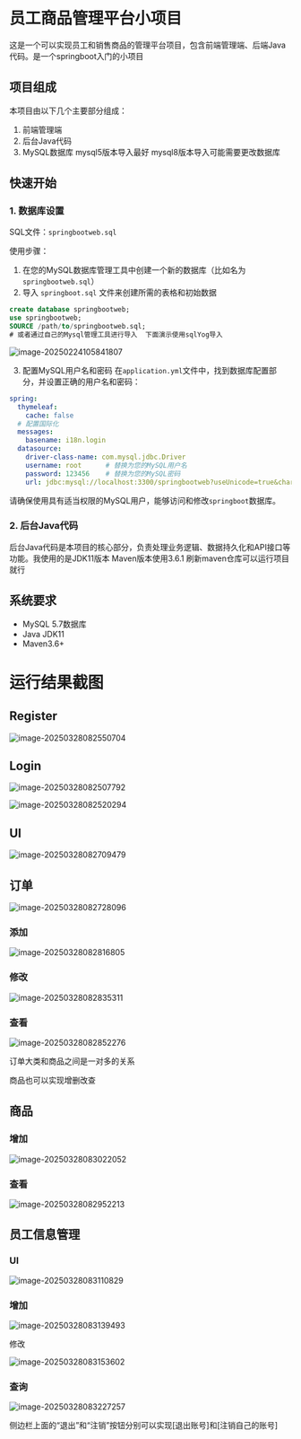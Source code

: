 # 员工商品管理平台小项目

这是一个可以实现员工和销售商品的管理平台项目，包含前端管理端、后端Java代码。是一个springboot入门的小项目



## 项目组成

本项目由以下几个主要部分组成：

1. 前端管理端
2. 后台Java代码
3. MySQL数据库  mysql5版本导入最好  mysql8版本导入可能需要更改数据库



## 快速开始



### 1. 数据库设置

SQL文件：`springbootweb.sql`

使用步骤：

1. 在您的MySQL数据库管理工具中创建一个新的数据库（比如名为 `springbootweb.sql`）
2. 导入 `springboot.sql` 文件来创建所需的表格和初始数据

```sql
create database springbootweb;
use springbootweb;
SOURCE /path/to/springbootweb.sql;
# 或者通过自己的Mysql管理工具进行导入	下面演示使用sqlYog导入
```



![image-20250224105841807](C:\Users\qian\AppData\Roaming\Typora\typora-user-images\image-20250224105841807.png)

3. 配置MySQL用户名和密码
   在`application.yml`文件中，找到数据库配置部分，并设置正确的用户名和密码：

```yml
spring:
  thymeleaf:
    cache: false
  # 配置国际化
  messages:
    basename: i18n.login
  datasource:
    driver-class-name: com.mysql.jdbc.Driver
    username: root		# 替换为您的MySQL用户名
    password: 123456	# 替换为您的MySQL密码
    url: jdbc:mysql://localhost:3300/springbootweb?useUnicode=true&characterEncoding=UTF-8&useSSL=true&serverTimezone=UTC		#端口号我这里是设置成了3300  一般为3306 根据自己的情况进行修改

```

请确保使用具有适当权限的MySQL用户，能够访问和修改`springboot`数据库。



### 2. 后台Java代码

后台Java代码是本项目的核心部分，负责处理业务逻辑、数据持久化和API接口等功能。我使用的是JDK11版本  Maven版本使用3.6.1  刷新maven仓库可以运行项目就行



## 系统要求

- MySQL 5.7数据库
- Java JDK11
- Maven3.6+



# 运行结果截图



## Register

![image-20250328082550704](C:\Users\qian\AppData\Roaming\Typora\typora-user-images\image-20250328082550704.png)





## Login

![image-20250328082507792](C:\Users\qian\AppData\Roaming\Typora\typora-user-images\image-20250328082507792.png)



![image-20250328082520294](C:\Users\qian\AppData\Roaming\Typora\typora-user-images\image-20250328082520294.png)



## UI

![image-20250328082709479](C:\Users\qian\AppData\Roaming\Typora\typora-user-images\image-20250328082709479.png)



## 订单

![image-20250328082728096](C:\Users\qian\AppData\Roaming\Typora\typora-user-images\image-20250328082728096.png)



### 添加

![image-20250328082816805](C:\Users\qian\AppData\Roaming\Typora\typora-user-images\image-20250328082816805.png)



### 修改

![image-20250328082835311](C:\Users\qian\AppData\Roaming\Typora\typora-user-images\image-20250328082835311.png)



### 查看

![image-20250328082852276](C:\Users\qian\AppData\Roaming\Typora\typora-user-images\image-20250328082852276.png)

订单大类和商品之间是一对多的关系

商品也可以实现增删改查



## 商品



### 增加

![image-20250328083022052](C:\Users\qian\AppData\Roaming\Typora\typora-user-images\image-20250328083022052.png)



### 查看

![image-20250328082952213](C:\Users\qian\AppData\Roaming\Typora\typora-user-images\image-20250328082952213.png)



## 员工信息管理

### UI

![image-20250328083110829](C:\Users\qian\AppData\Roaming\Typora\typora-user-images\image-20250328083110829.png)



### 增加

![image-20250328083139493](C:\Users\qian\AppData\Roaming\Typora\typora-user-images\image-20250328083139493.png)



修改

![image-20250328083153602](C:\Users\qian\AppData\Roaming\Typora\typora-user-images\image-20250328083153602.png)



### 查询

![image-20250328083227257](C:\Users\qian\AppData\Roaming\Typora\typora-user-images\image-20250328083227257.png)



侧边栏上面的“退出”和“注销”按钮分别可以实现[退出账号]和[注销自己的账号]
